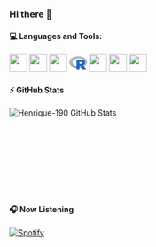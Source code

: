 ### Hi there 👋


#### 💻 Languages and Tools:
<img height="32" width="32" src="https://cdn.icon-icons.com/icons2/1381/PNG/512/applicationshaskell_93694.png"/>   <img height="32" width="32" src="https://cdn.icon-icons.com/icons2/2415/PNG/512/c_line_logo_icon_146612.png"/>   <img height="32" width="32" src="https://cdn.icon-icons.com/icons2/159/PNG/256/java_22523.png"/>   <img height="32" width="32" src="https://raw.githubusercontent.com/github/explore/80688e429a7d4ef2fca1e82350fe8e3517d3494d/topics/r/r.png"/>   <img height="32" width="32" src="https://cdn.icon-icons.com/icons2/3053/PNG/512/microsoft_visual_studio_code_alt_macos_bigsur_icon_189956.png"/>   <img height="32" width="32" src="https://cdn.icon-icons.com/icons2/3053/PNG/512/intellij_clion_macos_bigsur_icon_190059.png"/>   <img height="32" width="32" src="https://cdn.icon-icons.com/icons2/3053/PNG/512/intellij_macos_bigsur_icon_190061.png"/>


#### ⚡ GitHub Stats
  
<img align="left" alt="Henrique-190 GitHub Stats" src="https://github-readme-stats-henrique-190.vercel.app/api?username=henrique-190&show_icons=true&hide_border=true" />

<br><br><br><br><br><br><br><br><br>

#### 🎧 Now Listening
[![Spotify](https://novatorem-henrique-190.vercel.app/api/spotify)](https://open.spotify.com/user/x8x10e9k61yoscgk3qsxckogt)
